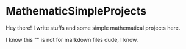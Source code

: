 # MathematicSimpleProjects
Hey there! 
I write stuffs and some simple mathematical projects here.
<!--Always ready to team up or join teams and projects.--> 
I know this "<!--...-->" is not for markdown files dude, I know. 
